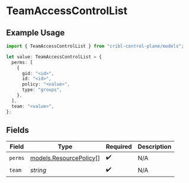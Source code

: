# TeamAccessControlList

## Example Usage

```typescript
import { TeamAccessControlList } from "cribl-control-plane/models";

let value: TeamAccessControlList = {
  perms: [
    {
      gid: "<id>",
      id: "<id>",
      policy: "<value>",
      type: "groups",
    },
  ],
  team: "<value>",
};
```

## Fields

| Field                                                  | Type                                                   | Required                                               | Description                                            |
| ------------------------------------------------------ | ------------------------------------------------------ | ------------------------------------------------------ | ------------------------------------------------------ |
| `perms`                                                | [models.ResourcePolicy](../models/resourcepolicy.md)[] | :heavy_check_mark:                                     | N/A                                                    |
| `team`                                                 | *string*                                               | :heavy_check_mark:                                     | N/A                                                    |